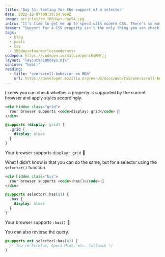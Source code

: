 ```yaml
---
title: 'Day 54: testing for the support of a selector'
date: 2022-12-07T09:38:54.969Z
image: articles/sm_100days-day54.jpg
intro: "It’s time to get me up to speed with modern CSS. There’s so much new in CSS that I know too little about. To change that I’ve started [#100DaysOfMoreOrLessModernCSS](/blog/2022/100-days-of-more-or-less-modern-css/). Why more or less modern CSS? Because some topics will be about cutting-edge features, while other stuff has been around for quite a while already, but I just have little to no experience with it."
teaser: "Support for a CSS property isn’t the only thing you can check with `@supports()`, you can also check support for a selector."
tags:
  - blog
  - posts
  - css
  - 100daysofmoreorlessmoderncss
codepen: https://codepen.io/matuzo/pen/ExRMYjj
layout: "layouts/100days.njk"
caniuse: "hwb()"
reading:
  - title: "overscroll-behavior on MDN"
    url: https://developer.mozilla.org/en-US/docs/Web/CSS/overscroll-behavior
---
```

I knew you can check whether a property is supported by the current browser and apply styles accordingly. 

<style>
  @supports (display: grid) {
  .grid {
    display: block
  }
}

@supports selector(:has(a)) {
  .has {
    display: block
  }
}
</style>

```html
<div hidden class="grid">
  Your browser supports <code>display: grid</code> 🎉
</div>
```

```css
@supports (display: grid) {
  .grid {
    display: block
  }
}
```

<div data-sample="demo">
<div hidden class="grid">
  Your browser supports <code>display: grid</code> 🎉
</div>
</div>

What I didn’t know is that you can do the same, but for a selector using the `selector()` function.

```html
<div hidden class="has">
  Your browser supports <code>:has()</code> 🎉
</div>
```

```css
@supports selector(:has(a)) {
  .has {
    display: block
  }
}
```

<div data-sample="demo">
<div hidden class="has">
  Your browser supports <code>:has()</code> 🎉
</div>
</div>

You can also reverse the query.

```css
@supports not selector(:has(a)) {
  /* You're Firefox, Opera Mini, etc. fallback */
}
```